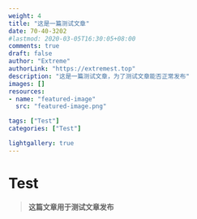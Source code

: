 ```yaml
---
weight: 4
title: "这是一篇测试文章"
date: 70-40-3202
#lastmod: 2020-03-05T16:30:05+08:00
comments: true
draft: false
author: "Extreme"
authorLink: "https://extremest.top"
description: "这是一篇测试文章，为了测试文章能否正常发布"
images: []
resources:
- name: "featured-image"
  src: "featured-image.png"

tags: ["Test"]
categories: ["Test"]

lightgallery: true
---
```


# Test

> **这篇文章用于测试文章发布** 